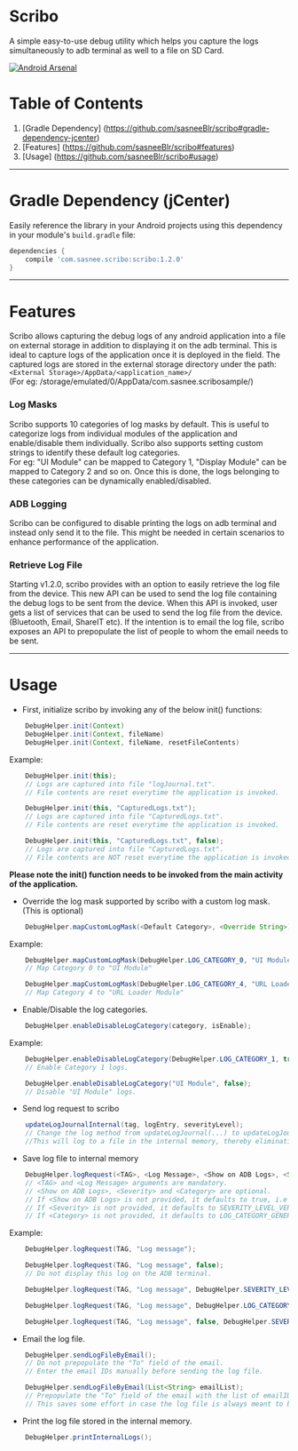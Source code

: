 # Scribo
A simple easy-to-use debug utility which helps you capture the logs simultaneously to adb terminal as well to a file on SD Card.

[![Android Arsenal](https://img.shields.io/badge/Android%20Arsenal-Scribo-green.svg?style=true)](https://android-arsenal.com/details/1/3431)

# Table of Contents
1. [Gradle Dependency] (https://github.com/sasneeBlr/scribo#gradle-dependency-jcenter)
2. [Features] (https://github.com/sasneeBlr/scribo#features)
3. [Usage] (https://github.com/sasneeBlr/scribo#usage)

---
# Gradle Dependency (jCenter)

Easily reference the library in your Android projects using this dependency in your module's `build.gradle` file:

```gradle
dependencies {
    compile 'com.sasnee.scribo:scribo:1.2.0'
}
```
---

# Features
Scribo allows capturing the debug logs of any android application into a file on external storage in addition to displaying
it on the adb terminal. This is ideal to capture logs of the application once it is deployed in the field. 
The captured logs are stored in the external storage directory under the path: `<External Storage>/AppData/<application_name>/` <br>
(For eg: /storage/emulated/0/AppData/com.sasnee.scribosample/)

### Log Masks
Scribo supports 10 categories of log masks by default. This is useful to categorize logs from individual modules of the
application and enable/disable them individually. Scribo also supports setting custom strings to identify these default log
categories. <br> 
For eg: "UI Module" can be mapped to Category 1, "Display Module" can be mapped to Category 2 and so on. Once this
is done, the logs belonging to these categories can be dynamically enabled/disabled.

### ADB Logging
Scribo can be configured to disable printing the logs on adb terminal and instead only send it to the file. This might be needed
in certain scenarios to enhance performance of the application.

### Retrieve Log File
Starting v1.2.0, scribo provides with an option to easily retrieve the log file from the device. This new API can be used to send the log file containing the debug logs to be sent from the device. When this API is invoked, user gets a list of services that can be used to send the log file from the device. (Bluetooth, Email, ShareIT etc). If the intention is to email the log file, scribo exposes an API to prepopulate the list of people to whom the email needs to be sent.

---

# Usage
* First, initialize scribo by invoking any of the below init() functions: 

```java
	DebugHelper.init(Context)
	DebugHelper.init(Context, fileName)
	DebugHelper.init(Context, fileName, resetFileContents)
```
   Example:
```java
	DebugHelper.init(this);
	// Logs are captured into file "logJournal.txt".
	// File contents are reset everytime the application is invoked.
```

```java
	DebugHelper.init(this, "CapturedLogs.txt");
	// Logs are captured into file "CapturedLogs.txt".
	// File contents are reset everytime the application is invoked.
```    

```java
	DebugHelper.init(this, "CapturedLogs.txt", false); 
	// Logs are captured into file "CapturedLogs.txt".
	// File contents are NOT reset everytime the application is invoked.
```

**Please note the init() function needs to be invoked from the main activity of the application.**

* Override the log mask supported by scribo with a custom log mask. (This is optional) 

```java
    DebugHelper.mapCustomLogMask(<Default Category>, <Override String>);
```
  Example:
```java
	DebugHelper.mapCustomLogMask(DebugHelper.LOG_CATEGORY_0, "UI Module"); 
	// Map Category 0 to "UI Module"
```

```java
	DebugHelper.mapCustomLogMask(DebugHelper.LOG_CATEGORY_4, "URL Loader Module"); 
	// Map Category 4 to "URL Loader Module"
```	


* Enable/Disable the log categories.
```java
	DebugHelper.enableDisableLogCategory(category, isEnable);	
```

  Example:    
```java
	DebugHelper.enableDisableLogCategory(DebugHelper.LOG_CATEGORY_1, true);
	// Enable Category 1 logs.
```	

```java
	DebugHelper.enableDisableLogCategory("UI Module", false);
	// Disable "UI Module" logs.
```


* Send log request to scribo
```java
	updateLogJournalInternal(tag, logEntry, severityLevel);
	// Change the log method from updateLogJournal(...) to updateLogJournalInternal(...) in method logRequest(...)
	//This will log to a file in the internal memory, thereby eliminating the external storage permission
```

* Save log file to internal memory
```java
	DebugHelper.logRequest(<TAG>, <Log Message>, <Show on ADB Logs>, <Severity>, <Category>);
	// <TAG> and <Log Message> arguments are mandatory.
	// <Show on ADB Logs>, <Severity> and <Category> are optional.
	// If <Show on ADB Logs> is not provided, it defaults to true, i.e the log will be shown on ADB terminal.
	// If <Severity> is not provided, it defaults to SEVERITY_LEVEL_VERBOSE.
	// If <Category> is not provided, it defaults to LOG_CATEGORY_GENERAL.
```

  Example:
```java
	DebugHelper.logRequest(TAG, "Log message");
```

```java
	DebugHelper.logRequest(TAG, "Log message", false);
	// Do not display this log on the ADB terminal.
```

```java
	DebugHelper.logRequest(TAG, "Log message", DebugHelper.SEVERITY_LEVEL_ERROR);
```

```java	
	DebugHelper.logRequest(TAG, "Log message", DebugHelper.LOG_CATEGORY_1);
```

```java
	DebugHelper.logRequest(TAG, "Log message", false, DebugHelper.SEVERITY_LEVEL_WARN, DebugHelper.LOG_CATEGORY_1);
```

* Email the log file.

```java
    DebugHelper.sendLogFileByEmail();
    // Do not prepopulate the "To" field of the email. 
    // Enter the email IDs manually before sending the log file.
```

```java
    DebugHelper.sendLogFileByEmail(List<String> emailList);
    // Prepopulate the "To" field of the email with the list of emailIDs mentioned in emailList.
    // This saves some effort in case the log file is always meant to be sent to same list of people.
```

* Print the log file stored in the internal memory.

```java
    DebugHelper.printInternalLogs();
```